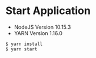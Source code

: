 # Start Application

* NodeJS Version 10.15.3
* YARN Version 1.16.0


```
$ yarn install
$ yarn start
```